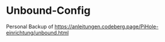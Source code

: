 # Unbound-Config
Personal Backup of https://anleitungen.codeberg.page/PiHole-einrichtung/unbound.html
